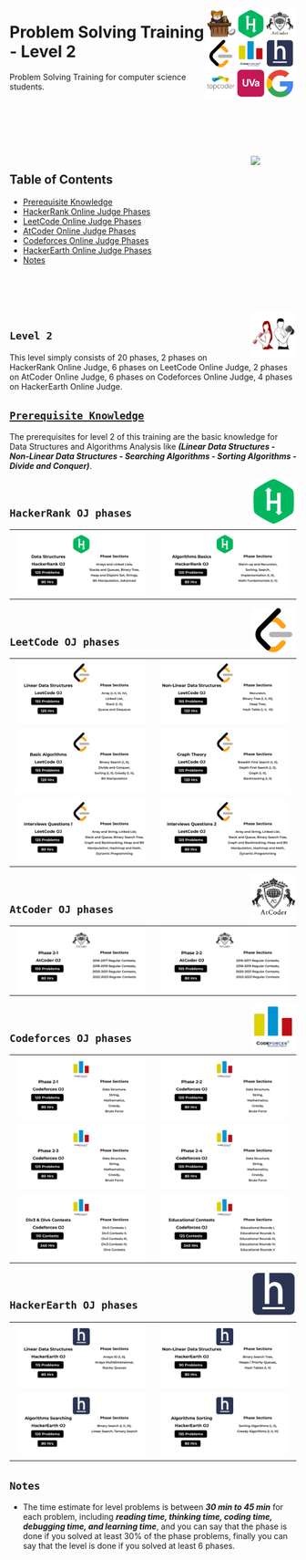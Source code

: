 <picture><img align="right" width="160" src="/logos/problem-solving-training.png"></img></picture>

# Problem Solving Training - Level 2
Problem Solving Training for computer science students.

<br><br><br><br>

<br>
<picture><img align="right" width="80" src="https://github.com/cs-MohamedAyman/cs-MohamedAyman/blob/master/repos-icons/agenda.png"></img></picture>

## Table of Contents
  * [Prerequisite Knowledge](#prerequisite-knowledge)
  * [HackerRank Online Judge Phases](#hackerrank-oj-phases)
  * [LeetCode Online Judge Phases](#leetcode-oj-phases)
  * [AtCoder Online Judge Phases](#atcoder-oj-phases)
  * [Codeforces Online Judge Phases](#codeforces-oj-phases)
  * [HackerEarth Online Judge Phases](#hackerearth-oj-phases)
  * [Notes](#notes)

<br><br><br><br>
<picture><img align="right" width="80" src="/logos/level-2.png"></img></picture>

## `Level 2`

This level simply consists of 20 phases, 2 phases on HackerRank Online Judge, 6 phases on LeetCode Online Judge, 2 phases on AtCoder Online Judge, 6 phases on Codeforces Online Judge, 4 phases on HackerEarth Online Judge.

## [`Prerequisite Knowledge`](https://github.com/cs-MohamedAyman/computer-science-trainings/blob/master/data-structures-and-algorithms/README.md)
The prerequisites for level 2 of this training are the basic knowledge for Data Structures and Algorithms Analysis like ***(Linear Data Structures - Non-Linear Data Structures - Searching Algorithms - Sorting Algorithms - Divide and Conquer)***.

<picture><img align="right" width="80" src="/logos/hackerrank.png"></img></picture>
<br>

## `HackerRank OJ phases`

<table>
    <tbody>
        <tr>
<td align="center"><a href="/level-2/hackerrank/data-structures">            <img width="95%" src="/logos/hackerrank-05.png"></img></a></td>
<td align="center"><a href="/level-2/hackerrank/algorithms-basics">          <img width="95%" src="/logos/hackerrank-06.png"></img></a></td>
        </tr>
    </tbody>
</table>

<picture><img align="right" width="80" src="/logos/leetcode.png"></img></picture>
<br>

## `LeetCode OJ phases`

<table>
    <tbody>
        <tr>
<td align="center"><a href="/level-2/leetcode/linear-data-structures">       <img width="95%" src="/logos/leetcode-01.png"></img></a></td>
<td align="center"><a href="/level-2/leetcode/non-linear-data-structures">   <img width="95%" src="/logos/leetcode-02.png"></img></a></td>
        </tr>
        <tr>
<td align="center"><a href="/level-2/leetcode/basic-algorithms">             <img width="95%" src="/logos/leetcode-03.png"></img></a></td>
<td align="center"><a href="/level-2/leetcode/graph-theory">                 <img width="95%" src="/logos/leetcode-04.png"></img></a></td>
        </tr>
        <tr>
<td align="center"><a href="/level-2/leetcode/interviews-questions-1">       <img width="95%" src="/logos/leetcode-05.png"></img></a></td>
<td align="center"><a href="/level-2/leetcode/interviews-questions-2">       <img width="95%" src="/logos/leetcode-06.png"></img></a></td>
        </tr>
    </tbody>
</table>

<picture><img align="right" width="80" src="/logos/atcoder.png"></img></picture>
<br>

## `AtCoder OJ phases`

<table>
    <tbody>
        <tr>
<td align="center"><a href="/level-2/atcoder/phase-2-1">                     <img width="95%" src="/logos/atcoder-05.png"></img></a></td>
<td align="center"><a href="/level-2/atcoder/phase-2-2">                     <img width="95%" src="/logos/atcoder-06.png"></img></a></td>
        </tr>
    </tbody>
</table>

<picture><img align="right" width="80" src="/logos/codeforces.png"></img></picture>
<br>

## `Codeforces OJ phases`

<table>
    <tbody>
        <tr>
<td align="center"><a href="/level-2/codeforces/phase-2-1">                  <img width="95%" src="/logos/codeforces-05.png"></img></a></td>
<td align="center"><a href="/level-2/codeforces/phase-2-2">                  <img width="95%" src="/logos/codeforces-06.png"></img></a></td>
        </tr>
        <tr>
<td align="center"><a href="/level-2/codeforces/phase-2-3">                  <img width="95%" src="/logos/codeforces-07.png"></img></a></td>
<td align="center"><a href="/level-2/codeforces/phase-2-4">                  <img width="95%" src="/logos/codeforces-08.png"></img></a></td>
        </tr>
        <tr>
<td align="center"><a href="/level-2/codeforces/phase-2-3">                  <img width="95%" src="/logos/codeforces-09.png"></img></a></td>
<td align="center"><a href="/level-2/codeforces/phase-2-4">                  <img width="95%" src="/logos/codeforces-10.png"></img></a></td>
        </tr>
    </tbody>
</table>

<picture><img align="right" width="80" src="/logos/hackerearth.png"></img></picture>
<br>

## `HackerEarth OJ phases`

<table>
    <tbody>
        <tr>
<td align="center"><a href="/level-2/hackerearth/linear-data-structures">    <img width="95%" src="/logos/hackerearth-05.png"></img></a></td>
<td align="center"><a href="/level-2/hackerearth/non-linear-data-structures"><img width="95%" src="/logos/hackerearth-06.png"></img></a></td>
        </tr>
        <tr>
<td align="center"><a href="/level-2/hackerearth/algorithms-searching">      <img width="95%" src="/logos/hackerearth-07.png"></img></a></td>
<td align="center"><a href="/level-2/hackerearth/algorithms-sorting">        <img width="95%" src="/logos/hackerearth-08.png"></img></a></td>
        </tr>
    </tbody>
</table>

## `Notes`

* The time estimate for level problems is between ***30 min to 45 min*** for each problem, including ***reading time, thinking time, coding time, debugging time, and learning time***, and you can say that the phase is done if you solved at least 30% of the phase problems, finally you can say that the level is done if you solved at least 6 phases.

<br>

